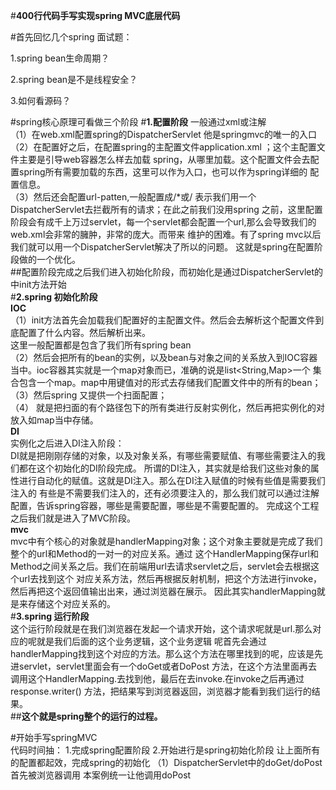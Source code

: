 #**400行代码手写实现spring MVC底层代码**

#首先回忆几个spring 面试题：

1.spring bean生命周期？

2.spring bean是不是线程安全？

3.如何看源码？

#spring核心原理可看做三个阶段
#**1.配置阶段** 一般通过xml或注解    
（1）在web.xml配置spring的DispatcherServlet  他是springmvc的唯一的入口   
（2）在配置好之后，在配置spring的主配置文件application.xml  ；这个主配置文件主要是引导web容器怎么样去加载
 spring，从哪里加载。这个配置文件会去配置spring所有需要加载的东西，这里可以作为入口，也可以作为spring详细的
 配置信息。    
（3）然后还会配置url-patten,一般配置成/*或/   表示我们用一个DispatcherServlet去拦截所有的请求；在此之前我们没用spring
之前，这里配置阶段会有成千上万过servlet，每一个servlet都会配置一个url,那么会导致我们的web.xml会非常的臃肿，非常的庞大。而带来
维护的困难。有了spring mvc以后我们就可以用一个DispatcherServlet解决了所以的问题。
这就是spring在配置阶段做的一个优化。    
##配置阶段完成之后我们进入初始化阶段，而初始化是通过DispatcherServlet的中init方法开始     
#**2.spring 初始化阶段**   
**IOC**  
（1）init方法首先会加载我们配置好的主配置文件。然后会去解析这个配置文件到底配置了什么内容。然后解析出来。   
这里一般配置都是包含了我们所有spring bean   
（2）然后会把所有的bean的实例，以及bean与对象之间的关系放入到IOC容器当中。ioc容器其实就是一个map对象而已，准确的说是list<String,Map>一个
集合包含一个map。map中用键值对的形式去存储我们配置文件中的所有的bean；   
（3）然后spring 又提供一个扫面配置；   
（4） 就是把扫面的有个路径包下的所有类进行反射实例化，然后再把实例化的对放入如map当中存储。    
**DI**   
实例化之后进入DI注入阶段：   
DI就是把刚刚存储的对象，以及对象关系，有哪些需要赋值、有哪些需要注入的我们都在这个初始化的DI阶段完成。
所谓的DI注入，其实就是给我们这些对象的属性进行自动化的赋值。这就是DI注入。那么在DI注入赋值的时候有些值是需要我们注入的
有些是不需要我们注入的，还有必须要注入的，那么我们就可以通过注解配置，告诉spring容器，哪些是需要配置，哪些是不需要配置的。
完成这个工程之后我们就是进入了MVC阶段。   
**mvc**   
mvc中有个核心的对象就是handlerMapping对象；这个对象主要就是完成了我们整个的url和Method的一对一的对应关系。通过
这个HandlerMapping保存url和Method之间关系之后。我们在前端用url去请求servlet之后，servlet会去根据这个url去找到这个
对应关系方法，然后再根据反射机制，把这个方法进行invoke，然后再把这个返回值输出出来，通过浏览器在展示。
因此其实handlerMapping就是来存储这个对应关系的。    
#**3.spring 运行阶段**    
这个运行阶段就是在我们浏览器在发起一个请求开始，这个请求呢就是url.那么对应的呢就是我们后面的这个业务逻辑，这个业务逻辑
呢首先会通过handlerMapping找到这个对应的方法。那么这个方法在哪里找到的呢，应该是先进servlet，servlet里面会有一个doGet或者DoPost
方法，在这个方法里面再去调用这个HandlerMapping.去找到他，最后在去invoke.在invoke之后再通过response.writer()
方法，把结果写到浏览器返回，浏览器才能看到我们运行的结果。     
##**这个就是spring整个的运行的过程。**

#开始手写springMVC    
代码时间抽：
1.完成spring配置阶段
2.开始进行是spring初始化阶段  让上面所有的配置都起效，完成spring的初始化
（1）DispatcherServlet中的doGet/doPost首先被浏览器调用  本案例统一让他调用doPost
 